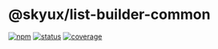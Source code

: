 # @skyux/list-builder-common

[![npm](https://img.shields.io/npm/v/@skyux/list-builder-common.svg)](https://www.npmjs.com/package/@skyux/list-builder-common)
[![status](https://travis-ci.org/blackbaud/skyux-list-builder-common.svg?branch=master)](https://travis-ci.org/blackbaud/skyux-list-builder-common)
[![coverage](https://codecov.io/gh/blackbaud/skyux-list-builder-common/branch/master/graphs/badge.svg?branch=master)](https://codecov.io/gh/blackbaud/skyux-list-builder-common/branch/master)
